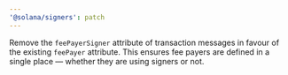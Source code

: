 ```yaml
---
'@solana/signers': patch
---
```


Remove the `feePayerSigner` attribute of transaction messages in favour of the existing `feePayer` attribute. This ensures fee payers are defined in a single place — whether they are using signers or not.
